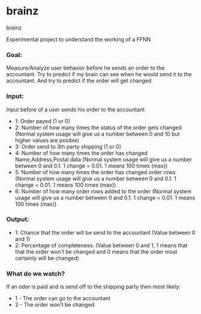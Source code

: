 # brainz
brainz

Experimental project to understand the working of a FFNN

### Goal: 
Measure/Analyze user behavior before he sends an order to the accountant. Try to predict if my brain can see when he would send it to the accountant. And try to predict if the order will get changed

### Input:
Input before of a user sends his order to the accountant
- 1: Order payed (1 or 0)
- 2: Number of how many times the status of the order gets changed (Normal system usage will give us a number between 0 and 10 but higher values are posible)
- 3: Order send to 3th party shipping (1 or 0)
- 4: Number of how many times the order has changed Name,Address,Postal data (Normal system usage will give us a number between 0 and 0.1. 1 change = 0.01. 1 means 100 times (max))
- 5: Number of how many times the order has changed order rows (Normal system usage will give us a number between 0 and 0.1. 1 change = 0.01. 1 means 100 times (max))
- 6: Number of how many order rows added to the order (Normal system usage will give us a number between 0 and 0.1. 1 change = 0.01. 1 means 100 times (max))

### Output:
- 1: Chance that the order will be send to the accountant (Value between 0 and 1)
- 2: Percentage of completeness. (Value between 0 and 1, 1 means that that the order won't be changed and 0 means that the order most certainly will be changed)


### What do we watch? 
If an oder is paid and is send off to the shipping party  then most likely:
- 1 - The order can go to the accountant
- 2 - The order won't be changed
